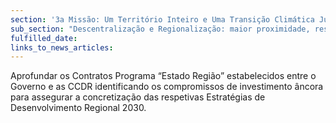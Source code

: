 ```yaml
---
section: '3a Missão: Um Território Inteiro e Uma Transição Climática Justa'
sub_section: "Descentralização e Regionalização: maior proximidade, responsabilidade e eficiência"
fulfilled_date:
links_to_news_articles:
---
```


Aprofundar os Contratos Programa “Estado Região” estabelecidos entre o Governo e as CCDR identificando os compromissos de investimento âncora para assegurar a concretização das respetivas Estratégias de Desenvolvimento Regional 2030.
